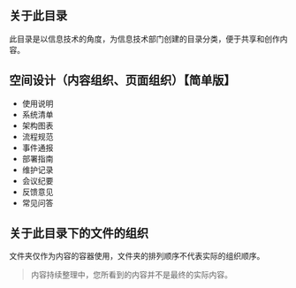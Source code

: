 ## 关于此目录
此目录是以信息技术的角度，为信息技术部门创建的目录分类，便于共享和创作内容。

## 空间设计（内容组织、页面组织）【简单版】

- 使用说明
- 系统清单
- 架构图表
- 流程规范
- 事件通报
- 部署指南
- 维护记录
- 会议纪要
- 反馈意见
- 常见问答

## 关于此目录下的文件的组织
文件夹仅作为内容的容器使用，文件夹的排列顺序不代表实际的组织顺序。

> 内容持续整理中，您所看到的内容并不是最终的实际内容。